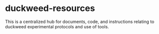 # duckweed-resources

This is a centralized hub for documents, code, and instructions relating to duckweed experimental protocols and use of tools.
